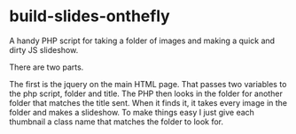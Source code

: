 # build-slides-onthefly
A handy PHP script for taking a folder of images and making a quick and dirty JS slideshow.

There are two parts. 

The first is the jquery on the main HTML page. That passes two variables to the php script, folder and title. The PHP then looks in the folder for another folder that matches the title sent. When it finds it, it takes every image in the folder and makes a slideshow. To make things easy I just give each thumbnail a class name that matches the folder to look for.
